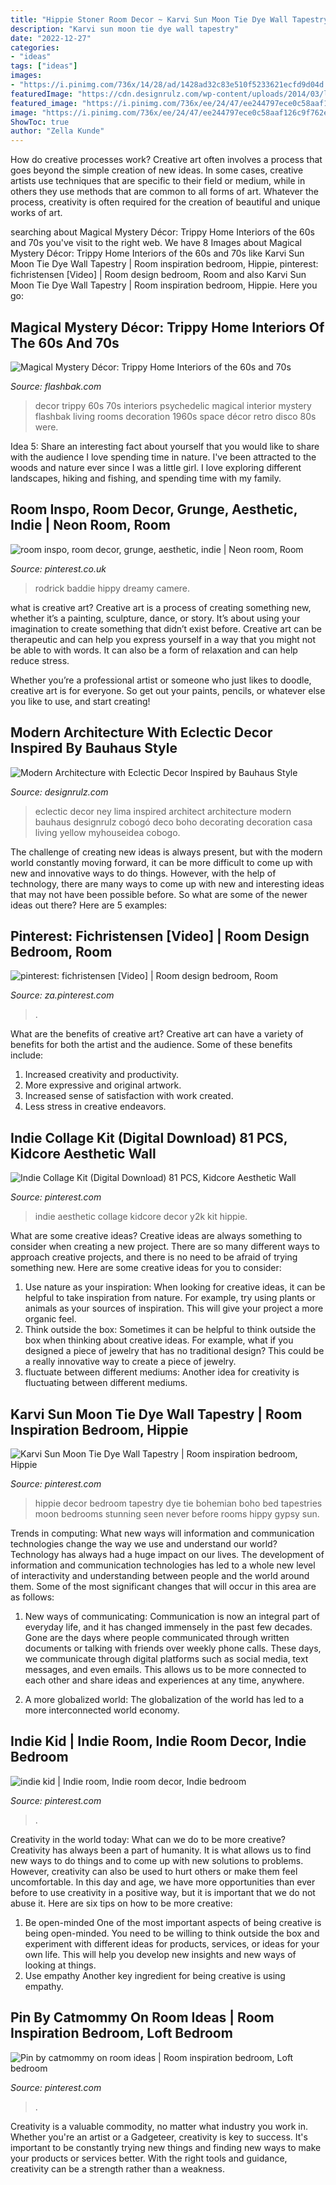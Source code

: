 ```yaml
---
title: "Hippie Stoner Room Decor ~ Karvi Sun Moon Tie Dye Wall Tapestry"
description: "Karvi sun moon tie dye wall tapestry"
date: "2022-12-27"
categories:
- "ideas"
tags: ["ideas"]
images:
- "https://i.pinimg.com/736x/14/28/ad/1428ad32c83e510f5233621ecfd9d04d.jpg"
featuredImage: "https://cdn.designrulz.com/wp-content/uploads/2014/03/lima-designrulz-9.jpg"
featured_image: "https://i.pinimg.com/736x/ee/24/47/ee244797ece0c58aaf126c9f762e699d.jpg"
image: "https://i.pinimg.com/736x/ee/24/47/ee244797ece0c58aaf126c9f762e699d.jpg"
ShowToc: true
author: "Zella Kunde"
---
```



How do creative processes work?
Creative art often involves a process that goes beyond the simple creation of new ideas. In some cases, creative artists use techniques that are specific to their field or medium, while in others they use methods that are common to all forms of art. Whatever the process, creativity is often required for the creation of beautiful and unique works of art.

	

		
searching about Magical Mystery Décor: Trippy Home Interiors of the 60s and 70s you've visit to the right web. We have 8 Images about Magical Mystery Décor: Trippy Home Interiors of the 60s and 70s like Karvi Sun Moon Tie Dye Wall Tapestry | Room inspiration bedroom, Hippie, pinterest: fichristensen [Video] | Room design bedroom, Room and also Karvi Sun Moon Tie Dye Wall Tapestry | Room inspiration bedroom, Hippie. Here you go:
		
    
## Magical Mystery Décor: Trippy Home Interiors Of The 60s And 70s

<img loading=lazy src="http://flashbak.com/wp-content/uploads/2015/01/psychedelic-decor-11.jpg" onerror="this.onerror=null;this.src='https://tse2.mm.bing.net/th?id=OIP.yEmJKDhGmwMvp7HvDoOptAHaGu&amp;pid=15.1';" alt="Magical Mystery Décor: Trippy Home Interiors of the 60s and 70s">

_Source: flashbak.com_

>decor trippy 60s 70s interiors psychedelic magical interior mystery flashbak living rooms decoration 1960s space décor retro disco 80s were. 

	

Idea 5: Share an interesting fact about yourself that you would like to share with the audience
I love spending time in nature. I've been attracted to the woods and nature ever since I was a little girl. I love exploring different landscapes, hiking and fishing, and spending time with my family.

    
## Room Inspo, Room Decor, Grunge, Aesthetic, Indie | Neon Room, Room

<img loading=lazy src="https://i.pinimg.com/736x/24/a4/b6/24a4b6534ecf705c0c34391ae612f850.jpg" onerror="this.onerror=null;this.src='https://tse4.mm.bing.net/th?id=OIP.UWpzMj9TVGNjmj57KZ3wnwHaJ1&amp;pid=15.1';" alt="room inspo, room decor, grunge, aesthetic, indie | Neon room, Room">

_Source: pinterest.co.uk_

>rodrick baddie hippy dreamy camere. 

	

what is creative art?
Creative art is a process of creating something new, whether it’s a painting, sculpture, dance, or story. It’s about using your imagination to create something that didn’t exist before. 
Creative art can be therapeutic and can help you express yourself in a way that you might not be able to with words. It can also be a form of relaxation and can help reduce stress. 

Whether you’re a professional artist or someone who just likes to doodle, creative art is for everyone. So get out your paints, pencils, or whatever else you like to use, and start creating!

    
## Modern Architecture With Eclectic Decor Inspired By Bauhaus Style

<img loading=lazy src="https://cdn.designrulz.com/wp-content/uploads/2014/03/lima-designrulz-9.jpg" onerror="this.onerror=null;this.src='https://tse4.mm.bing.net/th?id=OIP.fYSV75TmIeIodK6QAL5w4gHaLH&amp;pid=15.1';" alt="Modern Architecture with Eclectic Decor Inspired by Bauhaus Style">

_Source: designrulz.com_

>eclectic decor ney lima inspired architect architecture modern bauhaus designrulz cobogó deco boho decorating decoration casa living yellow myhouseidea cobogo. 

	

The challenge of creating new ideas is always present, but with the modern world constantly moving forward, it can be more difficult to come up with new and innovative ways to do things. However, with the help of technology, there are many ways to come up with new and interesting ideas that may not have been possible before. So what are some of the newer ideas out there? Here are 5 examples: 

    
## Pinterest: Fichristensen [Video] | Room Design Bedroom, Room

<img loading=lazy src="https://i.pinimg.com/736x/44/04/0d/44040d3f3ca29aa42211183d9ecd8947.jpg" onerror="this.onerror=null;this.src='https://tse4.mm.bing.net/th?id=OIP.OUL1Xmbev_JoNTlZCD3lvAHaMG&amp;pid=15.1';" alt="pinterest: fichristensen [Video] | Room design bedroom, Room">

_Source: za.pinterest.com_

>. 

	

What are the benefits of creative art?
Creative art can have a variety of benefits for both the artist and the audience. Some of these benefits include: 
1. Increased creativity and productivity.
2. More expressive and original artwork.
3. Increased sense of satisfaction with work created. 
4. Less stress in creative endeavors.

    
## Indie Collage Kit (Digital Download) 81 PCS, Kidcore Aesthetic Wall

<img loading=lazy src="https://i.pinimg.com/736x/2b/96/17/2b9617bf7ffe0785d0a2f64f7e14c8a4.jpg" onerror="this.onerror=null;this.src='https://tse4.mm.bing.net/th?id=OIP.HQ9bNuna8L6kT3FEN9wTbQHaLH&amp;pid=15.1';" alt="Indie Collage Kit (Digital Download) 81 PCS, Kidcore Aesthetic Wall">

_Source: pinterest.com_

>indie aesthetic collage kidcore decor y2k kit hippie. 

	

What are some creative ideas?
Creative ideas are always something to consider when creating a new project. There are so many different ways to approach creative projects, and there is no need to be afraid of trying something new. Here are some creative ideas for you to consider: 
1. Use nature as your inspiration: When looking for creative ideas, it can be helpful to take inspiration from nature. For example, try using plants or animals as your sources of inspiration. This will give your project a more organic feel. 
2. Think outside the box: Sometimes it can be helpful to think outside the box when thinking about creative ideas. For example, what if you designed a piece of jewelry that has no traditional design? This could be a really innovative way to create a piece of jewelry. 
3. fluctuate between different mediums: Another idea for creativity is fluctuating between different mediums.

    
## Karvi Sun Moon Tie Dye Wall Tapestry | Room Inspiration Bedroom, Hippie

<img loading=lazy src="https://i.pinimg.com/736x/de/84/11/de8411490362cf0621cc0126106d1180.jpg" onerror="this.onerror=null;this.src='https://tse4.mm.bing.net/th?id=OIP.lDRt4NzKHAbtrw9hs37IcQHaLH&amp;pid=15.1';" alt="Karvi Sun Moon Tie Dye Wall Tapestry | Room inspiration bedroom, Hippie">

_Source: pinterest.com_

>hippie decor bedroom tapestry dye tie bohemian boho bed tapestries moon bedrooms stunning seen never before rooms hippy gypsy sun. 

	

Trends in computing: What new ways will information and communication technologies change the way we use and understand our world?
Technology has always had a huge impact on our lives. The development of information and communication technologies has led to a whole new level of interactivity and understanding between people and the world around them. Some of the most significant changes that will occur in this area are as follows:
1) New ways of communicating: Communication is now an integral part of everyday life, and it has changed immensely in the past few decades. Gone are the days where people communicated through written documents or talking with friends over weekly phone calls. These days, we communicate through digital platforms such as social media, text messages, and even emails. This allows us to be more connected to each other and share ideas and experiences at any time, anywhere.

2) A more globalized world: The globalization of the world has led to a more interconnected world economy.

    
## Indie Kid | Indie Room, Indie Room Decor, Indie Bedroom

<img loading=lazy src="https://i.pinimg.com/736x/14/28/ad/1428ad32c83e510f5233621ecfd9d04d.jpg" onerror="this.onerror=null;this.src='https://tse2.mm.bing.net/th?id=OIP.QNLPuY2O85k4o_4CLLgS3AHaJ3&amp;pid=15.1';" alt="indie kid | Indie room, Indie room decor, Indie bedroom">

_Source: pinterest.com_

>. 

	

Creativity in the world today: What can we do to be more creative?
Creativity has always been a part of humanity. It is what allows us to find new ways to do things and to come up with new solutions to problems. However, creativity can also be used to hurt others or make them feel uncomfortable. In this day and age, we have more opportunities than ever before to use creativity in a positive way, but it is important that we do not abuse it. Here are six tips on how to be more creative: 
1. Be open-minded
One of the most important aspects of being creative is being open-minded. You need to be willing to think outside the box and experiment with different ideas for products, services, or ideas for your own life. This will help you develop new insights and new ways of looking at things. 
2. Use empathy
Another key ingredient for being creative is using empathy.

    
## Pin By Catmommy On Room Ideas | Room Inspiration Bedroom, Loft Bedroom

<img loading=lazy src="https://i.pinimg.com/736x/ee/24/47/ee244797ece0c58aaf126c9f762e699d.jpg" onerror="this.onerror=null;this.src='https://tse3.mm.bing.net/th?id=OIP.Npz4kzI0YdDkZzlYQeUdEAHaNO&amp;pid=15.1';" alt="Pin by catmommy on room ideas | Room inspiration bedroom, Loft bedroom">

_Source: pinterest.com_

>. 

	

Creativity is a valuable commodity, no matter what industry you work in. Whether you're an artist or a Gadgeteer, creativity is key to success. It's important to be constantly trying new things and finding new ways to make your products or services better. With the right tools and guidance, creativity can be a strength rather than a weakness.

